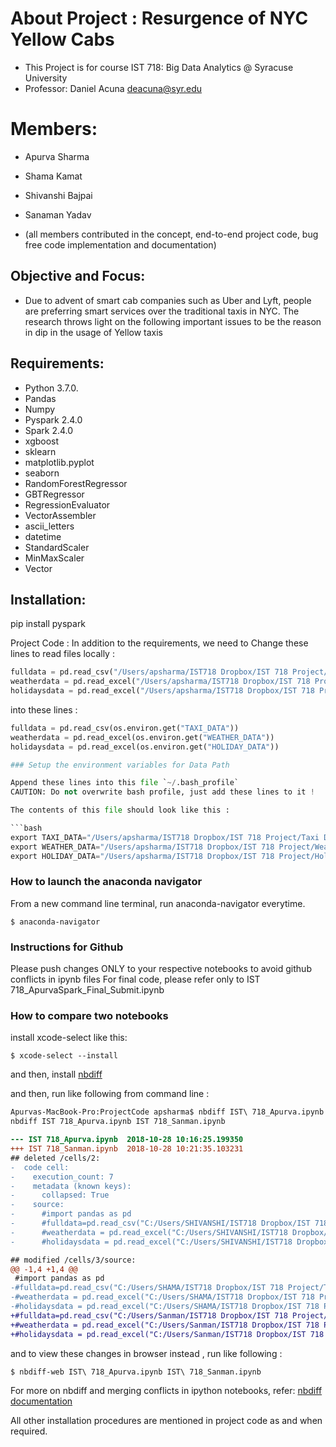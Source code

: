 # About Project : Resurgence of NYC Yellow Cabs

- This Project is for course IST 718: Big Data Analytics @ Syracuse University
- Professor: Daniel Acuna <deacuna@syr.edu>

# Members: 
- Apurva Sharma 
- Shama Kamat
- Shivanshi Bajpai
- Sanaman Yadav

- (all members contributed in the concept, end-to-end project code, bug free code implementation and documentation)

## Objective and Focus:

- Due to advent of smart cab companies such as Uber and Lyft, people are preferring smart services over the traditional taxis in NYC. The research throws light on the following important issues to be the reason in dip in the usage of Yellow taxis

## Requirements:
- Python 3.7.0.
- Pandas
- Numpy
- Pyspark 2.4.0
- Spark 2.4.0
- xgboost 
- sklearn
- matplotlib.pyplot
- seaborn
- RandomForestRegressor
- GBTRegressor
- RegressionEvaluator
- VectorAssembler
- ascii_letters
- datetime
- StandardScaler
- MinMaxScaler
- Vector

## Installation: 
pip install pyspark

Project Code : In addition to the requirements, we need to Change these lines to read files locally :

```py
fulldata = pd.read_csv("/Users/apsharma/IST718 Dropbox/IST 718 Project/Taxi Data/2015-01_100k.csv")
weatherdata = pd.read_excel("/Users/apsharma/IST718 Dropbox/IST 718 Project/Weather Data/2015_weather.xlsx")
holidaysdata = pd.read_excel("/Users/apsharma/IST718 Dropbox/IST 718 Project/Holiday Data/holidays.xlsx")
```

into these lines :

```py
fulldata = pd.read_csv(os.environ.get("TAXI_DATA"))
weatherdata = pd.read_excel(os.environ.get("WEATHER_DATA"))
holidaysdata = pd.read_excel(os.environ.get("HOLIDAY_DATA"))

### Setup the environment variables for Data Path

Append these lines into this file `~/.bash_profile` 
CAUTION: Do not overwrite bash profile, just add these lines to it !

The contents of this file should look like this :

```bash
export TAXI_DATA="/Users/apsharma/IST718 Dropbox/IST 718 Project/Taxi Data/2015-01_100k.csv"
export WEATHER_DATA="/Users/apsharma/IST718 Dropbox/IST 718 Project/Weather Data/2015_weather.xlsx"
export HOLIDAY_DATA="/Users/apsharma/IST718 Dropbox/IST 718 Project/Holiday Data/holidays.xlsx"
```

### How to launch the anaconda navigator

From a new command line terminal, run anaconda-navigator everytime.

```console
$ anaconda-navigator
```

### Instructions for Github

Please push changes ONLY to your respective notebooks to avoid github conflicts in ipynb files
For final code, please refer only to IST 718_ApurvaSpark_Final_Submit.ipynb


### How to compare two notebooks

install xcode-select like this:

```console
$ xcode-select --install
```

and then, install [nbdiff](https://github.com/jupyter/nbdime#installation) 

and then, run like following from command line :


```diff
Apurvas-MacBook-Pro:ProjectCode apsharma$ nbdiff IST\ 718_Apurva.ipynb IST\ 718_Sanman.ipynb 
nbdiff IST 718_Apurva.ipynb IST 718_Sanman.ipynb

--- IST 718_Apurva.ipynb  2018-10-28 10:16:25.199350
+++ IST 718_Sanman.ipynb  2018-10-28 10:21:35.103231
## deleted /cells/2:
-  code cell:
-    execution_count: 7
-    metadata (known keys):
-      collapsed: True
-    source:
-      #import pandas as pd
-      #fulldata=pd.read_csv("C:/Users/SHIVANSHI/IST718 Dropbox/IST 718 Project/Taxi Data/2015-01_100k.csv")
-      #weatherdata = pd.read_excel("C:/Users/SHIVANSHI/IST718 Dropbox/IST 718 Project/Weather Data/2015_weather.xlsx")
-      #holidaysdata = pd.read_excel("C:/Users/SHIVANSHI/IST718 Dropbox/IST 718 Project/Holiday Data/holidays.xlsx")

## modified /cells/3/source:
@@ -1,4 +1,4 @@
 #import pandas as pd
-#fulldata=pd.read_csv("C:/Users/SHAMA/IST718 Dropbox/IST 718 Project/Taxi Data/2015-01_100k.csv")
-#weatherdata = pd.read_excel("C:/Users/SHAMA/IST718 Dropbox/IST 718 Project/Weather Data/2015_weather.xlsx")
-#holidaysdata = pd.read_excel("C:/Users/SHAMA/IST718 Dropbox/IST 718 Project/Holiday Data/holidays.xlsx")
+#fulldata=pd.read_csv("C:/Users/Sanman/IST718 Dropbox/IST 718 Project/Taxi Data/2015-01_100k.csv")
+#weatherdata = pd.read_excel("C:/Users/Sanman/IST718 Dropbox/IST 718 Project/Weather Data/2015_weather.xlsx")
+#holidaysdata = pd.read_excel("C:/Users/Sanman/IST718 Dropbox/IST 718 Project/Holiday Data/holidays.xlsx")
```

and to view these changes in browser instead , run like following :
```
$ nbdiff-web IST\ 718_Apurva.ipynb IST\ 718_Sanman.ipynb 
```

For more on nbdiff and merging conflicts in ipython notebooks, refer:  [nbdiff documentation](https://nbdime.readthedocs.io/en/latest/cli.html)

All other installation procedures are mentioned in project code as and when required.

